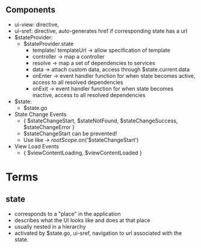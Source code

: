 Components
----------
* ui-view: directive,
* ui-sref: directive, auto-generates href if corresponding state has a url
* $stateProvider:
    * $stateProvider.state
        * template/ templateUrl -> allow specification of template
        * controller -> map a controller
        * resolve -> map a set of dependencies to services
        * data -> attach custom data, access through $state.current.data
        * onEnter -> event handler function for when state becomes active, access to all resolved dependencies
        * onExit -> event handler function for when state becomes inactive, access to all resolved dependencies
* $state:
    * $state.go
* State Change Events
    * { $stateChangeStart, $stateNotFound, $stateChangeSuccess, $stateChangeError }
    * $stateChangeStart can be prevented!
    * Use like -> $rootScope.$on('$stateChangeStart')
* View Load Events
    * { $viewContentLoading, $viewContentLoaded }

Terms
=====

state
-----
* corresponds to a "place" in the application
* describes what the UI looks like and does at that place
* usually nested in a hierarchy
* activated by $state.go, ui-sref, navigation to url associated with the state.
